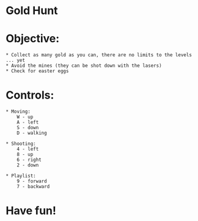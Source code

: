 
  # Gold Hunt

 # Objective:
    * Collect as many gold as you can, there are no limits to the levels ... yet
    * Avoid the mines (they can be shot down with the lasers)
    * Check for easter eggs

 # Controls:

    * Moving:
        W - up
        A - left
        S - down
        D - walking
    
    * Shooting:
        4 - left
        8 - up
        6 - right
        2 - down
    
    * Playlist:
        9 - forward
        7 - backward

 # Have fun!